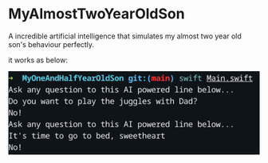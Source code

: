 # MyAlmostTwoYearOldSon
A incredible artificial intelligence that simulates my almost two year old son's behaviour perfectly.

it works as below:

![Demo](https://github.com/lingoer/MyAlmostTwoYearOldSon/blob/main/test.png?raw=true)
